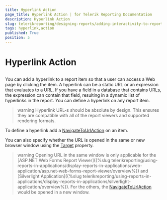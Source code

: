 ```yaml
---
title: Hyperlink Action
page_title: Hyperlink Action | for Telerik Reporting Documentation
description: Hyperlink Action
slug: telerikreporting/designing-reports/adding-interactivity-to-reports/actions/hyperlink-action
tags: hyperlink,action
published: True
position: 5
---
```


# Hyperlink Action



## 

You can add a hyperlink to a report item so that a user can access a Web page by clicking the item.        	A hyperlink can be a static URL or an expression that evaluates to a URL. If you have a field in a database        	that contains URLs, the expression can contain that field, resulting in a dynamic list of hyperlinks in the        	report. You can define a hyperlink on any report item. 

>warning Hyperlink URL-s should be absolute by design. This ensures they are compatible with all of the report viewers and supported rendering formats.           


To define a hyperlink add a  [NavigateToUrlAction](/reporting/api/Telerik.Reporting.NavigateToUrlAction)  on an item.

You can also specify whether the URL is opened in the same or new browser window using the        		 [Target](/reporting/api/Telerik.Reporting.NavigateToUrlAction#Telerik_Reporting_NavigateToUrlAction_Target)  property.

>warning Opening URL in the same window is only applicable for the [ASP.NET Web Forms Report Viewer]({%slug telerikreporting/using-reports-in-applications/display-reports-in-applications/web-application/asp.net-web-forms-report-viewer/overview%}) and [Silverlight Application]({%slug telerikreporting/using-reports-in-applications/display-reports-in-applications/silverlight-application/overview%}). 	For the others, the  [NavigateToUrlAction](/reporting/api/Telerik.Reporting.NavigateToUrlAction)  would be opened in a new window.

